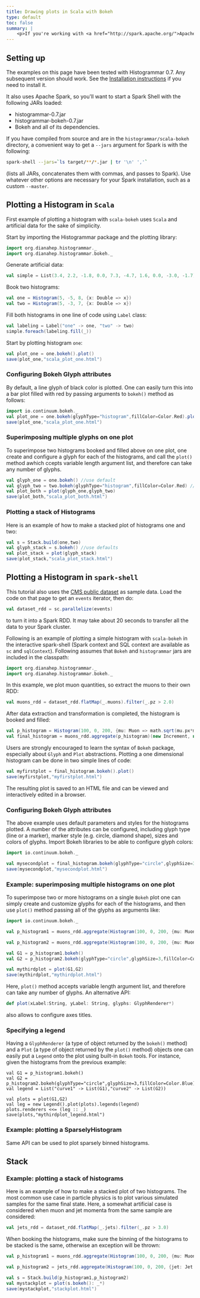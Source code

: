 ```yaml
---
title: Drawing plots in Scala with Bokeh
type: default
toc: false
summary: |
    <p>If you're working with <a href="http://spark.apache.org/">Apache Spark</a> in Scala and want to use <a href="https://github.com/bokeh/bokeh-scala">Bokeh</a> to draw plots, read this page.</p>
---
```


## Setting up

The examples on this page have been tested with Histogrammar 0.7. Any subsequent version should work. See the [Installation instructions](../install) if you need to install it.

It also uses Apache Spark, so you'll want to start a Spark Shell with the following JARs loaded:

  * histogrammar-0.7.jar
  * histogrammar-bokeh-0.7.jar
  * Bokeh and all of its dependencies.

If you have compiled from source and are in the `histogrammar/scala-bokeh` directory, a convenient way to get a `--jars` argument for Spark is with the following:

```bash
spark-shell --jars=`ls target/**/*.jar | tr '\n' ','`
```

(lists all JARs, concatenates them with commas, and passes to Spark). Use whatever other options are necessary for your Spark installation, such as a custom `--master`.


## Plotting a Histogram in `Scala`

First example of plotting a histogram with `scala-bokeh` uses `Scala` and artificial data for the sake of simplicity.

Start by importing the Histogrammar package and the plotting library:

```scala
import org.dianahep.histogrammar._
import org.dianahep.histogrammar.bokeh._
```

Generate artificial data:

```scala
val simple = List(3.4, 2.2, -1.8, 0.0, 7.3, -4.7, 1.6, 0.0, -3.0, -1.7)
```

Book two histograms:

```scala
val one = Histogram(5, -5, 8, {x: Double => x})
val two = Histogram(5, -3, 7, {x: Double => x})
```

Fill both histograms in one line of code using `Label` class:

```scala
val labeling = Label("one" -> one, "two" -> two)
simple.foreach(labeling.fill(_))
```

Start by plotting histogram `one`:

```scala
val plot_one = one.bokeh().plot()
save(plot_one,"scala_plot_one.html")
```

### Configuring Bokeh Glyph attributes

By default, a line glyph of black color is plotted. One can easily turn this into a bar plot filled with red by passing arguments to `bokeh()` method as follows:

```scala
import io.continuum.bokeh._
val plot_one = one.bokeh(glyphType="histogram",fillColor=Color.Red).plot()
save(plot_one,"scala_plot_one.html")
```

### Superimposing multiple glyphs on one plot

To superimpose two histograms booked and filled above on one plot, one create and configure a glyph for each of the histograms, and call the `plot()` method awhich ccepts variable length argument list, and therefore can take any number of glyphs.

```scala
val glyph_one = one.bokeh() //use default
val glyph_two = two.bokeh(glyphType="histogram",fillColor=Color.Red) //customize
val plot_both = plot(glyph_one,glyph_two)
save(plot_both,"scala_plot_both.html")
```

### Plotting a stack of Histograms

Here is an example of how to make a stacked plot of histograms one and two:

```scala
val s = Stack.build(one,two)
val glyph_stack = s.bokeh() //use defaults
val plot_stack = plot(glyph_stack)
save(plot_stack,"scala_plot_stack.html")
```


## Plotting a Histogram in `spark-shell`

This tutorial also uses the [CMS public dataset](scala-cmsdata) as sample data. Load the code on that page to get an `events` iterator, then do:

```scala
val dataset_rdd = sc.parallelize(events)
```

to turn it into a Spark RDD. It may take about 20 seconds to transfer all the data to your Spark cluster.

Following is an example of plotting a simple histogram with `scala-bokeh` in the interactive spark-shell (Spark context and SQL context are available as `sc` and `sqlContext`). Following assumes that `Bokeh` and `histogrammar` jars are included in the classpath:	

```scala
import org.dianahep.histogrammar._
import org.dianahep.histogrammar.bokeh._
```

In this example, we plot muon quantities, so extract the muons to their own RDD:

```scala
val muons_rdd = dataset_rdd.flatMap(_.muons).filter(_.pz > 2.0)
```

After data extraction and transformation is completed, the histogram is booked and filled:

```scala
val p_histogram = Histogram(100, 0, 200, {mu: Muon => math.sqrt(mu.px*mu.px + mu.py*mu.py + mu.pz*mu.pz)})
val final_histogram = muons_rdd.aggregate(p_histogram)(new Increment, new Combine)
```

Users are strongly encouraged to learn the syntax of `Bokeh` package, especially about `Glyph` and `Plot` abstractions. Plotting a one dimensional histogram can be done in two simple lines of code:

```scala
val myfirstplot = final_histogram.bokeh().plot()
save(myfirstplot,"myfirstplot.html")
```

The resulting plot is saved to an HTML file and can be viewed and interactively edited in a browser.

### Configuring Bokeh Glyph attributes

The above example uses default parameters and styles for the histograms plotted. A number of the attributes can be configured, including glyph type (line or a marker), marker style (e.g. circle, diamond shape), sizes and colors of glyphs. 
Import Bokeh libraries to be able to configure glyph colors:

```scala
import io.continuum.bokeh._

val mysecondplot = final_histogram.bokeh(glyphType="circle",glyphSize=3,fillColor=Color.Blue).plot()
save(mysecondplot,"mysecondplot.html")
```

### Example: superimposing multiple histograms on one plot

To superimpose two or more histograms on a single `Bokeh` plot one can simply create and customize glyphs
for each of the histograms, and then use `plot()` method passing all of the glyphs as arguments like:

```scala
import io.continuum.bokeh._

val p_histogram1 = muons_rdd.aggregate(Histogram(100, 0, 200, {mu: Muon => math.sqrt(mu.px*mu.px + mu.py*mu.py + mu.pz*mu.pz)}, {mu: Muon => mu.pz > 2.0}))(new Increment, new Combine)

val p_histogram2 = muons_rdd.aggregate(Histogram(100, 0, 200, {mu: Muon => math.sqrt(mu.px*mu.px + mu.py*mu.py + mu.pz*mu.pz)}, {mu: Muon => mu.pz > 20.0}))(new Increment, new Combine)

val G1 = p_histogram1.bokeh()
val G2 = p_histogram2.bokeh(glyphType="circle",glyphSize=3,fillColor=Color.Blue)

val mythirdplot = plot(G1,G2)
save(mythirdplot,"mythirdplot.html")
```

Here, `plot()` method accepts variable length argument list, and therefore can take any number of glyphs. An alternative API:
```scala
def plot(xLabel:String, yLabel: String, glyphs: GlyphRenderer*)
```
also allows to configure axes titles.

### Specifying a legend

Having a `GlyphRenderer` (a type of object returned by the `bokeh()` method) and a `Plot` (a type of object returned by the `plot()` method) objects one can easily put a `Legend` onto the plot using built-in `Bokeh` tools. For instance, given the histograms from the previous example:

```
val G1 = p_histogram1.bokeh()
val G2 = p_histogram2.bokeh(glyphType="circle",glyphSize=3,fillColor=Color.Blue)
val legend = List("curve1" -> List(G1),"curve2" -> List(G2))

val plots = plot(G1,G2)
val leg = new Legend().plot(plots).legends(legend)
plots.renderers <<= (leg :: _)
save(plots,"mythirdplot_legend.html")
```

### Example: plotting a SparselyHistogram

Same API can be used to plot sparsely binned histograms. 

## Stack

### Example: plotting a stack of histograms

Here is an example of how to make a stacked plot of two histograms. The most common use case in particle physics is to plot various simulated samples for the same final state. Here, a somewhat artificial case is considered when muon and jet momenta from the same sample are considered:

```scala
val jets_rdd = dataset_rdd.flatMap(_.jets).filter(_.pz > 3.0)
```

When booking the histograms, make sure the binning of the histograms to be stacked is the same, otherwise an exception will be thrown:

```scala
val p_histogram1 = muons_rdd.aggregate(Histogram(100, 0, 200, {mu: Muon => math.sqrt(mu.px*mu.px + mu.py*mu.py + mu.pz*mu.pz)}))(new Increment, new Combine)

val p_histogram2 = jets_rdd.aggregate(Histogram(100, 0, 200, {jet: Jet => math.sqrt(jet.px*jet.px + jet.py*jet.py + jet.pz*jet.pz)}))(new Increment, new Combine)

val s = Stack.build(p_histogram1,p_histogram2)
val mystackplot = plot(s.bokeh(): _*)
save(mystackplot,"stackplot.html")
```
